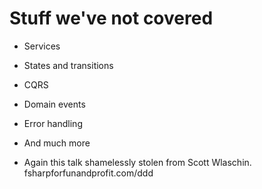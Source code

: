 # Stuff we've not covered

* Services

* States and transitions

* CQRS
  
* Domain events
  
* Error handling
  
* And much more
  
* Again this talk shamelessly stolen from Scott Wlaschin. fsharpforfunandprofit.com/ddd
